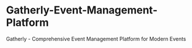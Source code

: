# Gatherly-Event-Management-Platform
Gatherly - Comprehensive Event Management Platform for Modern Events
